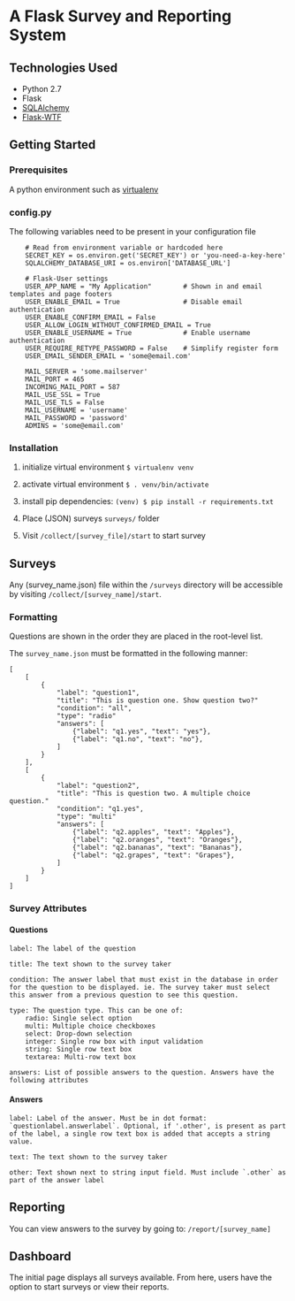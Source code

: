# A Flask Survey and Reporting System

## Technologies Used
- Python 2.7
- Flask
- [SQLAlchemy](www.sqlalchemy.org)
- [Flask-WTF](https://flask-wtf.readthedocs.io/en/stable/)


## Getting Started

### Prerequisites

A python environment such as [virtualenv](https://virtualenv.pypa.io/en/latest/installation/)

### config.py

The following variables need to be present in your configuration file

```
    # Read from environment variable or hardcoded here
    SECRET_KEY = os.environ.get('SECRET_KEY') or 'you-need-a-key-here'
    SQLALCHEMY_DATABASE_URI = os.environ['DATABASE_URL']

    # Flask-User settings
    USER_APP_NAME = "My Application"        # Shown in and email templates and page footers
    USER_ENABLE_EMAIL = True                # Disable email authentication
    USER_ENABLE_CONFIRM_EMAIL = False
    USER_ALLOW_LOGIN_WITHOUT_CONFIRMED_EMAIL = True
    USER_ENABLE_USERNAME = True             # Enable username authentication
    USER_REQUIRE_RETYPE_PASSWORD = False    # Simplify register form
    USER_EMAIL_SENDER_EMAIL = 'some@email.com'

    MAIL_SERVER = 'some.mailserver'
    MAIL_PORT = 465
    INCOMING_MAIL_PORT = 587
    MAIL_USE_SSL = True
    MAIL_USE_TLS = False
    MAIL_USERNAME = 'username'
    MAIL_PASSWORD = 'password'
    ADMINS = 'some@email.com'
```

### Installation
1. initialize virtual environment
`$ virtualenv venv`

1. activate virtual environment
`$ . venv/bin/activate`

1. install pip dependencies:
`(venv) $ pip install -r requirements.txt`

1. Place (JSON) surveys `surveys/` folder

1. Visit `/collect/[survey_file]/start` to start survey

## Surveys
Any (survey_name.json) file within the `/surveys` directory will be accessible by visiting `/collect/[survey_name]/start`.

### Formatting

Questions are shown in the order they are placed in the root-level list.

The `survey_name.json` must be formatted in the following manner:

```
[
    [
        {
            "label": "question1",
            "title": "This is question one. Show question two?"
            "condition": "all",
            "type": "radio"
            "answers": [
                {"label": "q1.yes", "text": "yes"},
                {"label": "q1.no", "text": "no"},
            ]
        }
    ],
    [
        {
            "label": "question2",
            "title": "This is question two. A multiple choice question."
            "condition": "q1.yes",
            "type": "multi"
            "answers": [
                {"label": "q2.apples", "text": "Apples"},
                {"label": "q2.oranges", "text": "Oranges"},
                {"label": "q2.bananas", "text": "Bananas"},
                {"label": "q2.grapes", "text": "Grapes"},
            ]
        }
    ]
]
```

### Survey Attributes

#### Questions
```
label: The label of the question

title: The text shown to the survey taker

condition: The answer label that must exist in the database in order for the question to be displayed. ie. The survey taker must select this answer from a previous question to see this question.

type: The question type. This can be one of:
    radio: Single select option
    multi: Multiple choice checkboxes
    select: Drop-down selection
    integer: Single row box with input validation
    string: Single row text box
    textarea: Multi-row text box

answers: List of possible answers to the question. Answers have the following attributes
```

#### Answers
```
label: Label of the answer. Must be in dot format: `questionlabel.answerlabel`. Optional, if '.other', is present as part of the label, a single row text box is added that accepts a string value.

text: The text shown to the survey taker

other: Text shown next to string input field. Must include `.other` as part of the answer label
```

## Reporting

You can view answers to the survey by going to: `/report/[survey_name]`

## Dashboard

The initial page displays all surveys available. From here, users have the option to start surveys or view their reports.

